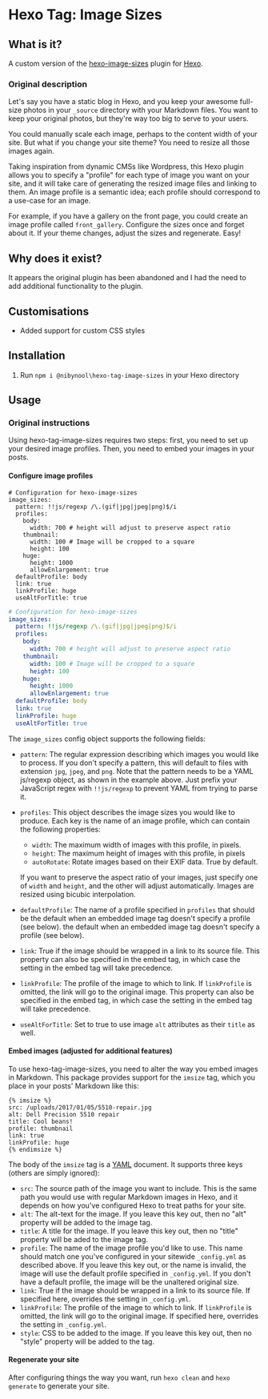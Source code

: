 # Hexo Tag: Image Sizes

## What is it?

A custom version of the [hexo-image-sizes](https://github.com/ottobonn/hexo-image-sizes) plugin for
[Hexo](https://hexo.io).

### Original description

Let's say you have a static blog in Hexo, and you keep your awesome full-size photos in your `_source` directory with
your Markdown files. You want to keep your original photos, but they're way too big to serve to your users.

You could manually scale each image, perhaps to the content width of your site. But what if you change your site theme?
You need to resize all those images again.

Taking inspiration from dynamic CMSs like Wordpress, this Hexo plugin allows you to specify a "profile" for each type of
image you want on your site, and it will take care of generating the resized image files and linking to them. An image
profile is a semantic idea; each profile should correspond to a use-case for an image.

For example, if you have a gallery on the front page, you could create an image profile called `front_gallery`.
Configure the sizes once and forget about it. If your theme changes, adjust the sizes and regenerate. Easy!

## Why does it exist?

It appears the original plugin has been abandoned and I had the need to add additional functionality to the plugin.

## Customisations

* Added support for custom CSS styles

## Installation

1. Run `npm i @nibynool\hexo-tag-image-sizes` in your Hexo directory

## Usage

### Original instructions

Using hexo-tag-image-sizes requires two steps: first, you need to set up your desired image profiles. Then, you need to
embed your images in your posts.

#### Configure image profiles

    # Configuration for hexo-image-sizes
    image_sizes:
      pattern: !!js/regexp /\.(gif|jpg|jpeg|png)$/i
      profiles:
        body:
          width: 700 # height will adjust to preserve aspect ratio
        thumbnail:
          width: 100 # Image will be cropped to a square
          height: 100
        huge:
          height: 1000
          allowEnlargement: true
      defaultProfile: body
      link: true
      linkProfile: huge
      useAltForTitle: true

```yaml
# Configuration for hexo-image-sizes
image_sizes:
  pattern: !!js/regexp /\.(gif|jpg|jpeg|png)$/i
  profiles:
    body:
      width: 700 # height will adjust to preserve aspect ratio
    thumbnail:
      width: 100 # Image will be cropped to a square
      height: 100
    huge:
      height: 1000
      allowEnlargement: true
  defaultProfile: body
  link: true
  linkProfile: huge
  useAltForTitle: true
```

The `image_sizes` config object supports the following fields:

* `pattern`: The regular expression describing which images you would like to process. If you don't specify a pattern,
  this will default to files with extension `jpg`, `jpeg`, and `png`. Note that the pattern needs to be a YAML
  js/regexp object, as shown in the example above. Just prefix your JavaScript regex with `!!js/regexp` to prevent YAML
  from trying to parse it.
* `profiles`: This object describes the image sizes you would like to produce. Each key is the name of an image profile,
  which can contain the following properties:
  * `width`: The maximum width of images with this profile, in pixels.
  * `height`: The maximum height of images with this profile, in pixels
  * `autoRotate`: Rotate images based on their EXIF data. True by default.

  If you want to preserve the aspect ratio of your images, just specify one of
  `width` and `height`, and the other will adjust automatically. Images are
  resized using bicubic interpolation.
* `defaultProfile`: The name of a profile specified in `profiles` that should be
  the default when an embedded image tag doesn't specify a profile (see below).
  the default when an embedded image tag doesn't specify a profile (see below).
* `link`: True if the image should be wrapped in a link to its source file.
This property can also be specified in the embed tag, in which case the setting
in the embed tag will take precedence.
* `linkProfile`: The profile of the image to which to link. If `linkProfile` is omitted, the link will go to the original image.
This property can also be specified in the embed tag, in which case the setting
in the embed tag will take precedence.
* `useAltForTitle`: Set to true to use image `alt` attributes as their `title`
  as well.

#### Embed images (adjusted for additional features)

To use hexo-tag-image-sizes, you need to alter the way you embed images in Markdown. This package provides support for
the `imsize` tag, which you place in your posts' Markdown like this:

    {% imsize %}
    src: /uploads/2017/01/05/5510-repair.jpg
    alt: Dell Precision 5510 repair
    title: Cool beans!
    profile: thumbnail
    link: true
    linkProfile: huge
    {% endimsize %}

The body of the `imsize` tag is a [YAML](http://yaml.org/start.html) document.
It supports three keys (others are simply ignored):

* `src`: The source path of the image you want to include. This is the same path you would use with regular Markdown
  images in Hexo, and it depends on how you've configured Hexo to treat paths for your site.
* `alt`: The alt-text for the image. If you leave this key out, then no "alt" property will be added to the image tag.
* `title`: A title for the image.  If you leave this key out, then no "title" property will be aded to the image tag.
* `profile`: The name of the image profile you'd like to use. This name should match one you've configured in your
  sitewide `_config.yml` as described above. If you leave this key out, or the name is invalid, the image will use the
  default profile specified in `_config.yml`. If you don't have a default profile, the image will be the unaltered
  original size.
* `link`: True if the image should be wrapped in a link to its source file. If specified here, overrides the setting in
  `_config.yml`.
* `linkProfile`: The profile of the image to which to link. If `linkProfile` is omitted, the link will go to the
  original image. If specified here, overrides the setting in `_config.yml`.
* `style`: CSS to be added to the image.  If you leave this key out, then no "style" property will be added to the tag.

#### Regenerate your site

After configuring things the way you want, run `hexo clean` and `hexo generate` to generate your site.
